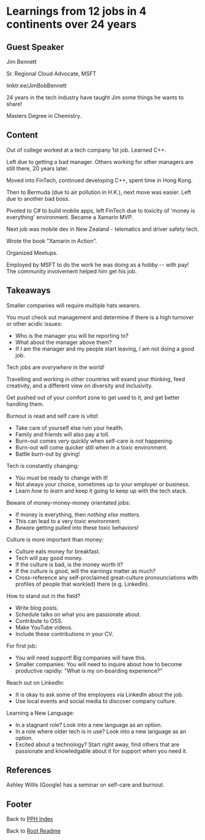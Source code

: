 # Learnings from 12 jobs in 4 continents over 24 years

## Guest Speaker

Jim Bennett

Sr. Regional Cloud Advocate, MSFT

linktr.ee/JimBobBennett

24 years in the tech industry have taught Jim some things he wants to share!

Masters Degree in Chemistry.

## Content

Out of college worked at a tech company 1st job. Learned C++.

Left due to getting a bad manager. Others working for other managers are still there, 20 years later.

Moved into FinTech, continued developing C++, spent time in Hong Kong.

Then to Bermuda (due to air pollution in H.K.), next move was easier. Left due to another bad boss.

Pivoted to C# to build mobile apps, left FinTech due to toxicity of 'money is everything' environment. Became a Xamarin MVP.

Next job was mobile dev in New Zealand - telematics and driver safety tech.

Wrote the book "Xamarin in Action".

Organized Meetups.

Employed by MSFT to do the work he was doing as a hobby -- with pay! The community involvement helped him get his job.

## Takeaways

Smaller companies will require multiple hats wearers.

You must check out management and determine if there is a high turnover or other acidic issues:

- Who is the manager you will be reporting to?
- What about the manager above them?
- If _I_ am the manager and my people start leaving, _I_ am not doing a good job.

Tech jobs are _everywhere_ in the world!

Travelling and working in other countries will exand your thinking, feed creativity, and a different view on diversity and inclusivity.

Get pushed out of your comfort zone to get used to it, and get better handling them.

Burnout is read and self care is _vital_:

- Take care of yourself else ruin your health.
- Family and friends will also pay a toll.
- Burn-out comes very quickly when self-care is not happening.
- Burn-out will come quicker still when in a toxic environment.
- Battle burn-out by giving!

Tech is constantly changing:

- You _must_ be ready to change with it!
- Not always your choice, sometimes up to your employer or business.
- Learn _how to learn_ and keep it going to keep up with the tech stack.

Beware of money-money-money orientated jobs:

- If money is everything, then _nothing else matters_.
- This can lead to a very toxic environment.
- _Beware_ getting pulled into these toxic behaviors!

Culture is more important than money:

- Culture eats money for breakfast.
- Tech will pay good money.
- If the culture is bad, is the money worth it?
- If the culture is good, will the earnings matter as much?
- Cross-reference any self-proclaimed great-culture pronounciations with profiles of people that work(ed) there (e.g. LinkedIn).

How to stand out in the field?

- Write blog posts.
- Schedule talks on what you are passionate about.
- Contribute to OSS.
- Make YouTube videos.
- Include these contributions in your CV.

For first job:

- You will need support! Big companies will have this.
- Smaller companies: You will need to inquire about how to become productive rapidly: "What is my on-boarding experience?"

Reach out on LinkedIn:

- It is okay to ask some of the employees via LinkedIn about the job.
- Use local events and social media to discover company culture.

Learning a New Language:

- In a stagnant role? Look into a new language as an option.
- In a role where older tech is in use? Look into a new language as an option.
- Excited about a technology? Start right away, find others that are passionate and knowledgable about it for support when you need it.

## References

Ashley Willis (Google) has a seminar on self-care and burnout.

## Footer

Back to [PPH Index](./pph-index.html)

Back to [Root Readme](../README.html)
